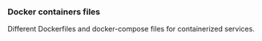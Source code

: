 ### Docker containers files ###
Different Dockerfiles and docker-compose files for containerized services.

